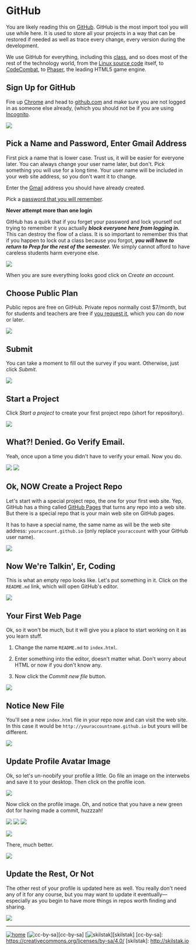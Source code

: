 # GitHub

You are likely reading this on [GitHub](http://github.com). GitHub
is the most import tool you will use while here. It is used to store
all your projects in a way that can be restored if needed as well
as trace every change, every version during the development.

We use GitHub for everything, including this
[class](http://classroom.github.com), and so does most of the rest
of the technology world, from the [Linux source
code](https://github.com/torvalds/linux) itself, to
[CodeCombat](https://github.com/codecombat/codecombat), to
[Phaser](https://github.com/photonstorm/phaser), the leading HTML5
game engine.

## Sign Up for GitHub

Fire up [Chrome](chrome.md) and head to [github.com](http://github.com)
and make sure you are not logged in as someone else already, (which
you should not be if you are using [Incognito](chrome.md).

![](/assets/github1.png)

## Pick a Name and Password, Enter Gmail Address

First pick a name that is lower case. Trust us, it will be easier
for everyone later. You can always change your user name later, but
don't.  Pick something you will use for a long time. Your user name
will be included in your web site address, so you don't want it to
change.

Enter the [Gmail](gmail.md) address you should have already created.

Pick a [password that you will remember](passwd.md). 

**Never attempt more than one login**

GitHub has a quirk that if you forget your password and lock yourself
out trying to remember it you actually ***block everyone here from
logging in.*** This can destroy the flow of a class. It is so
important to remember this that if you happen to lock out a class
because you forgot, ***you will have to return to Prep for the rest of
the semester.*** We simply cannot afford to have careless students
harm everyone else.

![](/assets/github2.png)

When you are sure everything looks good click on *Create an account.*

## Choose Public Plan

Public repos are free on GitHub. Private repos normally cost $7/month,
but for students and teachers are free if [you request it][request],
which you can do now or later.

[request]: https://education.github.com/discount_requests/new

![](/assets/github3.png)

## Submit

You can take a moment to fill out the survey if you want. Otherwise,
just click *Submit*.

![](/assets/github4.png)

## Start a Project

Click *Start a project* to create your first project repo (short for
repository).

![](/assets/github5.png)

## What?! Denied. Go Verify Email.

Yeah, once upon a time you didn't have to verify your email. Now
you do.

![](/assets/github6.png)
![](/assets/github7.png)

## Ok, NOW Create a Project Repo

Let's start with a special project repo, the one for your first web
site. Yep, GitHub has a thing called [GitHub
Pages](http://pages.github.com) that turns any repo into a web site.
But there is a special repo that is your main web site on GitHub
pages. 

It has to have a special name, the same name as will be the web site
address: `youraccount.github.io` (only replace `youraccount` with your
GitHub user name).

![](/assets/github8.png)

## Now We're Talkin', Er, Coding

This is what an empty repo looks like. Let's put something in it.
Click on the `README.md` link, which will open GitHub's editor.

![](/assets/github9.png)

## Your First Web Page

Ok, so it won't be much, but it will give you a place to start working
on it as you learn stuff. 

1. Change the name `README.md` to `index.html`.

1. Enter something into the editor, doesn't matter what. Don't worry
   about HTML or now if you don't know any.

1. Now click the *Commit new file* button.

![](/assets/github10.png)

## Notice New File

You'll see a new `index.html` file in your repo now and can visit the
web site. In this case it would be `http://youraccountname.github.io`
but yours will be different.

![](/assets/github11.png)

## Update Profile Avatar Image

Ok, so let's un-noobify your profile a little. Go file an image on the
interwebs and save it to your desktop. Then click on the profile icon.

![](/assets/github12.png)

Now click on the profile image. Oh, and notice that you have a new
green dot for having made a commit, huzzzah!

![](/assets/github13.png)
![](/assets/github14.png)
![](/assets/github15.png)

![](/assets/github16.png)

There, much better.

![](/assets/github18.png)

## Update the Rest, Or Not

The other rest of your profile is updated here as well. You really
don't need any of it for any course, but you may want to update it
eventually—especially as you begin to have more things in repos worth
finding and sharing.

![](/assets/github17.png)

 
---
[![home](/assets/home-bw.png)](/README.md)
[![cc-by-sa](/assets/cc-by-sa.png)][cc-by-sa]
[![skilstak](/assets/skilstak-logo-bw.png)][skilstak]
[cc-by-sa]: https://creativecommons.org/licenses/by-sa/4.0/
[skilstak]: http://skilstak.io

